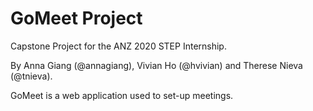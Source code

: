 # GoMeet Project

Capstone Project for the ANZ 2020 STEP Internship. 

By Anna Giang (@annagiang), Vivian Ho (@hvivian) and Therese Nieva (@tnieva).

GoMeet is a web application used to set-up meetings.
